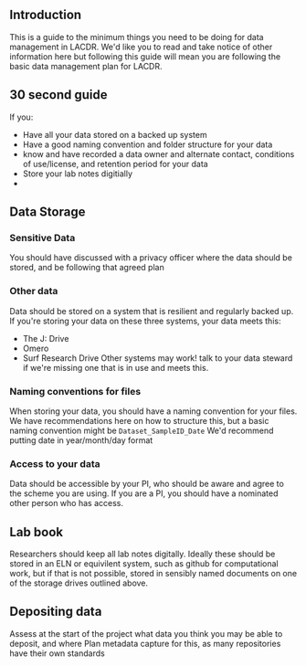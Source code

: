## Introduction
This is a guide to the minimum things you need to be doing for data management in LACDR. We'd like you to read and take notice of other information here
but following this guide will mean you are following the basic data management plan for LACDR.

## 30 second guide
If you:
- Have all your data stored on a backed up system
- Have a good naming convention and folder structure for your data
- know and have recorded a data owner and alternate contact, conditions of use/license, and retention period for your data
- Store your lab notes digitially
- 

## Data Storage

### Sensitive Data
You should have discussed with a privacy officer where the data should be stored, and be following that agreed plan

### Other data 
Data should be stored on a system that is resilient and regularly backed up. If you're storing your data on these three systems, your data meets this:
 - The J: Drive
 - Omero
 - Surf Research Drive
 Other systems may work! talk to your data steward if we're missing one that is in use and meets this.
 
### Naming conventions for files
When storing your data, you should have a naming convention for your files. We have recommendations here on how to structure this, but a basic naming convention might be
```Dataset_SampleID_Date```
We'd recommend putting date in year/month/day format

### Access to your data
Data should be accessible by your PI, who should be aware and agree to the scheme you are using. If you are a PI, you should have a nominated other person who has access.

## Lab book
Researchers should keep all lab notes digitally. Ideally these should be stored in an ELN or equivilent system, such as github for computational work, but if that is not possible, stored in sensibly named documents on one of the storage drives outlined above.

## Depositing data
Assess at the start of the project what data you think you may be able to deposit, and where
Plan metadata capture for this, as many repositories have their own standards
